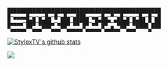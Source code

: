 
```
█████████████████████████████████████████████████
█─▄▄▄▄█─▄─▄─█▄─█─▄█▄─▄███▄─▄▄─█▄─▀─▄█─▄─▄─█▄─█─▄█
█▄▄▄▄─███─████▄─▄███─██▀██─▄█▀██▀─▀████─████▄▀▄██
▀▄▄▄▄▄▀▀▄▄▄▀▀▀▄▄▄▀▀▄▄▄▄▄▀▄▄▄▄▄▀▄▄█▄▄▀▀▄▄▄▀▀▀▀▄▀▀▀
```

[![StylexTV's github stats](https://github-readme-stats.vercel.app/api?username=StylexTV)](https://github.com/anuraghazra/github-readme-stats)

<a href="https://github.com/StylexTV/GSigns">
  <img align="left" src="https://github-readme-stats.vercel.app/api/pin/?username=StylexTV&repo=GSigns" />
</a>




<!--
**StylexTV/StylexTV** is a ✨ _special_ ✨ repository because its `README.md` (this file) appears on your GitHub profile.

Here are some ideas to get you started:

- 🔭 I’m currently working on ...
- 🌱 I’m currently learning ...
- 👯 I’m looking to collaborate on ...
- 🤔 I’m looking for help with ...
- 💬 Ask me about ...
- 📫 How to reach me: ...
- 😄 Pronouns: ...
- ⚡ Fun fact: ...
-->
